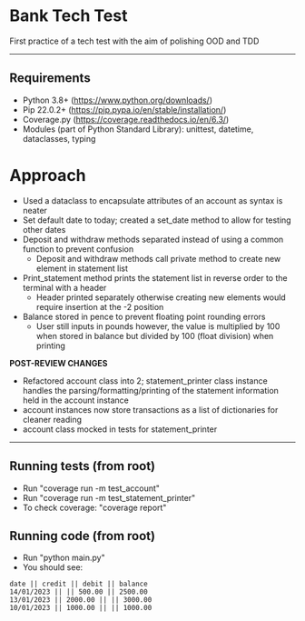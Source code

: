 # Bank Tech Test
First practice of a tech test with the aim of polishing OOD and TDD

-----
## Requirements
- Python 3.8+ (https://www.python.org/downloads/)
- Pip 22.0.2+ (https://pip.pypa.io/en/stable/installation/)
- Coverage.py (https://coverage.readthedocs.io/en/6.3/)
- Modules (part of Python Standard Library): unittest, datetime, dataclasses, typing

# Approach
- Used a dataclass to encapsulate attributes of an account as syntax is neater
- Set default date to today; created a set_date method to allow for testing other dates
- Deposit and withdraw methods separated instead of using a common function to prevent confusion 
  - Deposit and withdraw methods call private method to create new element in statement list
- Print_statement method prints the statement list in reverse order to the terminal with a header 
  - Header printed separately otherwise creating new elements would require insertion at the -2 position
- Balance stored in pence to prevent floating point rounding errors
  - User still inputs in pounds however, the value is multiplied by 100 when stored in balance but divided by 100 (float division) when printing

**POST-REVIEW CHANGES**
- Refactored account class into 2; statement_printer class instance handles the parsing/formatting/printing of the statement information held in the account instance
- account instances now store transactions as a list of dictionaries for cleaner reading
- account class mocked in tests for statement_printer

----
## Running tests (from root)
- Run "coverage run -m test_account"
- Run "coverage run -m test_statement_printer"
- To check coverage: "coverage report"

## Running code (from root)
- Run "python main.py"
- You should see:
```
date || credit || debit || balance
14/01/2023 || || 500.00 || 2500.00
13/01/2023 || 2000.00 || || 3000.00
10/01/2023 || 1000.00 || || 1000.00
```

